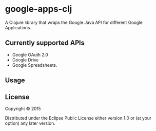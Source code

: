 # google-apps-clj

A Clojure library that wraps the Google Java API for different Google Applications.

## Currently supported APIs

* Google OAuth 2.0
* Google Drive
* Google Spreadsheets.

## Usage


## License

Copyright © 2015 

Distributed under the Eclipse Public License either version 1.0 or (at
your option) any later version.
